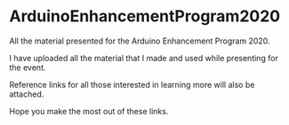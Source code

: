 # ArduinoEnhancementProgram2020
All the material presented for the Arduino Enhancement Program 2020.

I have uploaded all the material that I made and used while presenting for the event.

Reference links for all those interested in learning more will also be attached.

Hope you make the most out of these links.
